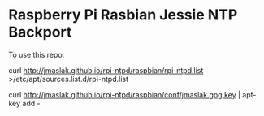 # Raspberry Pi Rasbian Jessie NTP Backport

To use this repo:

curl http://jmaslak.github.io/rpi-ntpd/raspbian/rpi-ntpd.list >/etc/apt/sources.list.d/rpi-ntpd.list

curl http://jmaslak.github.io/rpi-ntpd/raspbian/conf/jmaslak.gpg.key | apt-key add -

